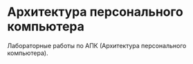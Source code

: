 # Архитектура персонального компьютера

Лабораторные работы по АПК (Архитектура персонального компьютера).
